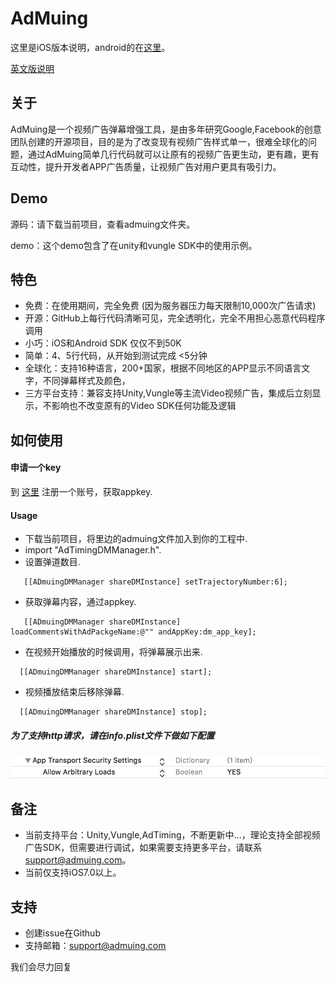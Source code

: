 # AdMuing

这里是iOS版本说明，android的在[这里](https://github.com/admuing/admuing-android)。

[英文版说明](https://github.com/admuing/admuing-iOS)

## 关于

AdMuing是一个视频广告弹幕增强工具，是由多年研究Google,Facebook的创意团队创建的开源项目，目的是为了改变现有视频广告样式单一，很难全球化的问题，通过AdMuing简单几行代码就可以让原有的视频广告更生动，更有趣，更有互动性，提升开发者APP广告质量，让视频广告对用户更具有吸引力。

## Demo 

源码：请下载当前项目，查看admuing文件夹。

demo：这个demo包含了在unity和vungle SDK中的使用示例。

## 特色

* 免费：在使用期间，完全免费 (因为服务器压力每天限制10,000次广告请求)
* 开源：GitHub上每行代码清晰可见，完全透明化，完全不用担心恶意代码程序调用
* 小巧：iOS和Android SDK 仅仅不到50K
* 简单：4、5行代码，从开始到测试完成 <5分钟
* 全球化：支持16种语言，200+国家，根据不同地区的APP显示不同语言文字，不同弹幕样式及颜色，
* 三方平台支持：兼容支持Unity,Vungle等主流Video视频广告，集成后立刻显示，不影响也不改变原有的Video SDK任何功能及逻辑


## 如何使用

#### 申请一个key

到 [这里](http://register.admuing.com/) 注册一个账号，获取appkey.


#### Usage

* 下载当前项目，将里边的admuing文件加入到你的工程中.
* import "AdTimingDMManager.h".
* 设置弹道数目.

 ```
    [[ADmuingDMManager shareDMInstance] setTrajectoryNumber:6];
 ```
 
* 获取弹幕内容，通过appkey.
 
 ```
    [[ADmuingDMManager shareDMInstance] loadCommentsWithAdPackgeName:@"" andAppKey:dm_app_key];
 ```

* 在视频开始播放的时候调用，将弹幕展示出来.

 ```
   [[ADmuingDMManager shareDMInstance] start];
 ```
 
* 视频播放结束后移除弹幕.

 ```
   [[ADmuingDMManager shareDMInstance] stop];
 ```

##### 为了支持http请求，请在info.plist文件下做如下配置

   ![img](IMG/ats.png)

## 备注

* 当前支持平台：Unity,Vungle,AdTiming，不断更新中...，理论支持全部视频广告SDK，但需要进行调试，如果需要支持更多平台，请联系<font color=red>support@admuing.com</font>。
* 当前仅支持iOS7.0以上。

## 支持

* 创建issue在Github
* 支持邮箱：support@admuing.com

我们会尽力回复
